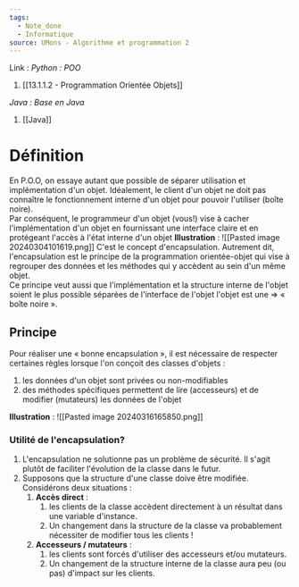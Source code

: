 ```yaml
---
tags:
  - Note_done
  - Informatique
source: UMons - Algorithme et programmation 2
---
```


Link :
_Python : POO_
1. [[13.1.1.2 - Programmation Orientée Objets]]

_Java : Base en Java_
1. [[Java]]

# Définition
En P.O.O, on essaye autant que possible de séparer utilisation et implémentation d'un objet. Idéalement, le client d'un objet ne doit pas connaître le fonctionnement interne d'un objet pour pouvoir l'utiliser (boîte noire). 
\
Par conséquent, le programmeur d'un objet (vous!) vise à cacher l'implémentation d'un objet en fournissant une interface claire et en protégeant l'accès à l'état interne d'un objet
**Illustration** : ![[Pasted image 20240304101619.png]]
C'est le concept d'encapsulation. Autrement dit, l'encapsulation est le principe de la programmation orientée-objet qui vise à regrouper des données et les méthodes qui y accèdent au sein d'un même objet. 
\
Ce principe veut aussi que l'implémentation et la structure interne de l'objet soient le plus possible séparées de l'interface de l'objet l'objet est une ⇒ « boîte noire ».

## Principe
Pour réaliser une « bonne encapsulation », il est nécessaire de respecter certaines règles lorsque l'on conçoit des classes d'objets :
1. les données d'un objet sont privées ou non-modifiables
2. des méthodes spécifiques permettent de lire (accesseurs) et de modifier (mutateurs) les données de l'objet

**Illustration** : ![[Pasted image 20240316165850.png]]
### Utilité de l'encapsulation?
1. L'encapsulation ne solutionne pas un problème de sécurité. Il s'agit plutôt de faciliter l'évolution de la classe dans le futur.
2. Supposons que la structure d'une classe doive être modifiée. Considérons deux situations :
	1. **Accès direct** : 
		1. les clients de la classe accèdent directement à un résultat dans une variable d'instance. 
		2. Un changement dans la structure de la classe va probablement nécessiter de modifier tous les clients !
	2. **Accesseurs / mutateurs** : 
		1. les clients sont forcés d'utiliser des accesseurs et/ou mutateurs. 
		2. Un changement de la structure interne de la classe aura peu (ou pas) d'impact sur les clients.


